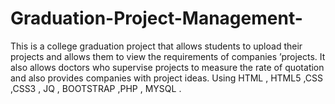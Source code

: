 # Graduation-Project-Management-
This is a college graduation project that allows students to upload their projects and allows them to view the requirements of companies ’projects. It also allows doctors who supervise projects to measure the rate of quotation and also provides companies with project ideas. Using HTML , HTML5 ,CSS ,CSS3 , JQ , BOOTSTRAP ,PHP , MYSQL .
